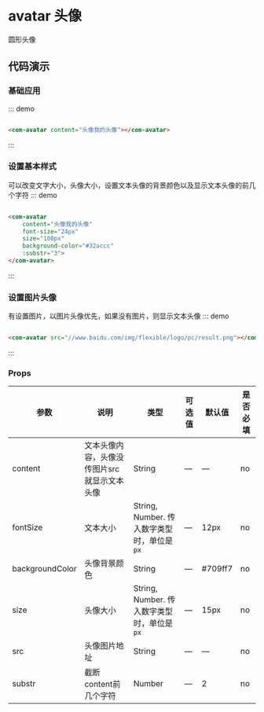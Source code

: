 
# avatar 头像

圆形头像

## 代码演示

### 基础应用
::: demo
```html

<com-avatar content="头像我的头像"></com-avatar>

```
:::

### 设置基本样式
可以改变文字大小，头像大小，设置文本头像的背景颜色以及显示文本头像的前几个字符
::: demo
```html

<com-avatar 
    content="头像我的头像" 
    font-size="24px" 
    size="100px" 
    background-color="#32accc" 
    :substr="3">
</com-avatar>

```
:::

### 设置图片头像
有设置图片，以图片头像优先，如果没有图片，则显示文本头像
::: demo
```html

<com-avatar src="//www.baidu.com/img/flexible/logo/pc/result.png"></com-avatar>

```
:::


### Props

| 参数 | 说明 | 类型 | 可选值 | 默认值 | 是否必填 |
| ---- | -------------- | ------ |------- | -------- | --- |
| content | 文本头像内容，头像没传图片src就显示文本头像 | String | — | — | no |
| fontSize | 文本大小 | String, Number. 传入数字类型时，单位是`px` | — | 12px | no |
| backgroundColor | 头像背景颜色 | String | — | #709ff7 | no |
| size | 头像大小 | String, Number. 传入数字类型时，单位是`px` | — | 15px | no |
| src | 头像图片地址 | String | — | — | no |
| substr | 截断content前几个字符 | Number | — | 2 | no |